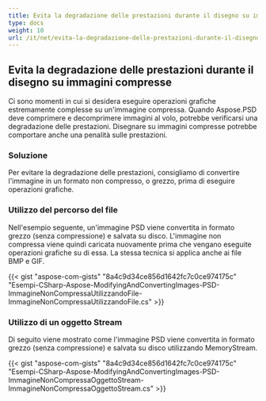 ```yaml
---
title: Evita la degradazione delle prestazioni durante il disegno su immagini compresse
type: docs
weight: 10
url: /it/net/evita-la-degradazione-delle-prestazioni-durante-il-disegno-su-immagini-comprese/
---
```


## **Evita la degradazione delle prestazioni durante il disegno su immagini compresse**
Ci sono momenti in cui si desidera eseguire operazioni grafiche estremamente complesse su un'immagine compressa. Quando Aspose.PSD deve comprimere e decomprimere immagini al volo, potrebbe verificarsi una degradazione delle prestazioni. Disegnare su immagini compresse potrebbe comportare anche una penalità sulle prestazioni.
### **Soluzione**
Per evitare la degradazione delle prestazioni, consigliamo di convertire l'immagine in un formato non compresso, o grezzo, prima di eseguire operazioni grafiche.
### **Utilizzo del percorso del file**
Nell'esempio seguente, un'immagine PSD viene convertita in formato grezzo (senza compressione) e salvata su disco. L'immagine non compressa viene quindi caricata nuovamente prima che vengano eseguite operazioni grafiche su di essa. La stessa tecnica si applica anche ai file BMP e GIF.


{{< gist "aspose-com-gists" "8a4c9d34ce856d1642fc7c0ce974175c" "Esempi-CSharp-Aspose-ModifyingAndConvertingImages-PSD-ImmagineNonCompressaUtilizzandoFile-ImmagineNonCompressaUtilizzandoFile.cs" >}}
### **Utilizzo di un oggetto Stream**
Di seguito viene mostrato come l'immagine PSD viene convertita in formato grezzo (senza compressione) e salvata su disco utilizzando MemoryStream.


{{< gist "aspose-com-gists" "8a4c9d34ce856d1642fc7c0ce974175c" "Esempi-CSharp-Aspose-ModifyingAndConvertingImages-PSD-ImmagineNonCompressaOggettoStream-ImmagineNonCompressaOggettoStream.cs" >}}
